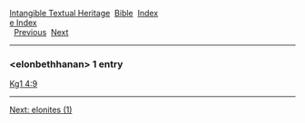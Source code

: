 [Intangible Textual Heritage](../../index)  [Bible](../index) 
[Index](index)   
[e Index](_e_)  
  [Previous](c03621)  [Next](c03623) 

------------------------------------------------------------------------

### &lt;elonbethhanan&gt; 1 entry

[Kg1 4:9](../kjv/kg1004.htm#009)  

------------------------------------------------------------------------

[Next: elonites (1)](c03623)
